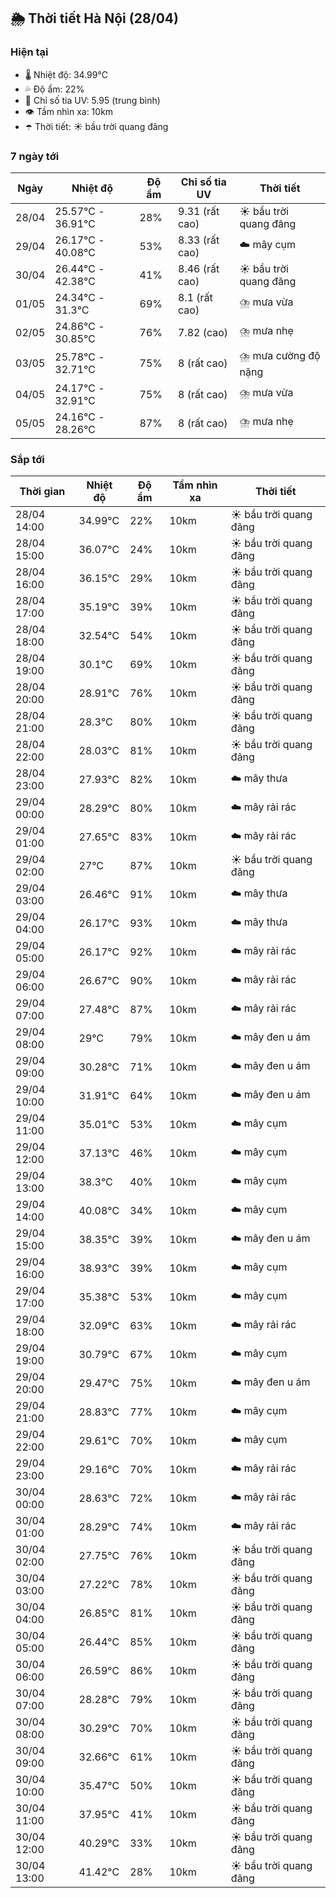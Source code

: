 ## 🌦️ Thời tiết Hà Nội (28/04)

### Hiện tại

- 🌡️ Nhiệt độ: 34.99℃
- 💦 Độ ẩm: 22%
- 🌟 Chỉ số tia UV: 5.95 (trung bình)
- 👁️ Tầm nhìn xa: 10km
- ☂️ Thời tiết: ☀️ bầu trời quang đãng

### 7 ngày tới

| Ngày | Nhiệt độ | Độ ẩm | Chỉ số tia UV | Thời tiết |
| --- | --- | --- | --- | --- |
| 28/04 | 25.57℃ - 36.91℃ | 28% | 9.31 (rất cao) | ☀️ bầu trời quang đãng |
| 29/04 | 26.17℃ - 40.08℃ | 53% | 8.33 (rất cao) | ☁️ mây cụm |
| 30/04 | 26.44℃ - 42.38℃ | 41% | 8.46 (rất cao) | ☀️ bầu trời quang đãng |
| 01/05 | 24.34℃ - 31.3℃ | 69% | 8.1 (rất cao) | ⛈️ mưa vừa |
| 02/05 | 24.86℃ - 30.85℃ | 76% | 7.82 (cao) | ⛈️ mưa nhẹ |
| 03/05 | 25.78℃ - 32.71℃ | 75% | 8 (rất cao) | ⛈️ mưa cường độ nặng |
| 04/05 | 24.17℃ - 32.91℃ | 75% | 8 (rất cao) | ⛈️ mưa vừa |
| 05/05 | 24.16℃ - 28.26℃ | 87% | 8 (rất cao) | ⛈️ mưa nhẹ |

### Sắp tới

| Thời gian | Nhiệt độ | Độ ẩm | Tầm nhìn xa | Thời tiết |
| --- | --- | --- | --- | --- |
| 28/04 14:00 | 34.99℃ | 22% | 10km | ☀️ bầu trời quang đãng |
| 28/04 15:00 | 36.07℃ | 24% | 10km | ☀️ bầu trời quang đãng |
| 28/04 16:00 | 36.15℃ | 29% | 10km | ☀️ bầu trời quang đãng |
| 28/04 17:00 | 35.19℃ | 39% | 10km | ☀️ bầu trời quang đãng |
| 28/04 18:00 | 32.54℃ | 54% | 10km | ☀️ bầu trời quang đãng |
| 28/04 19:00 | 30.1℃ | 69% | 10km | ☀️ bầu trời quang đãng |
| 28/04 20:00 | 28.91℃ | 76% | 10km | ☀️ bầu trời quang đãng |
| 28/04 21:00 | 28.3℃ | 80% | 10km | ☀️ bầu trời quang đãng |
| 28/04 22:00 | 28.03℃ | 81% | 10km | ☀️ bầu trời quang đãng |
| 28/04 23:00 | 27.93℃ | 82% | 10km | ☁️ mây thưa |
| 29/04 00:00 | 28.29℃ | 80% | 10km | ☁️ mây rải rác |
| 29/04 01:00 | 27.65℃ | 83% | 10km | ☁️ mây rải rác |
| 29/04 02:00 | 27℃ | 87% | 10km | ☀️ bầu trời quang đãng |
| 29/04 03:00 | 26.46℃ | 91% | 10km | ☁️ mây thưa |
| 29/04 04:00 | 26.17℃ | 93% | 10km | ☁️ mây thưa |
| 29/04 05:00 | 26.17℃ | 92% | 10km | ☁️ mây rải rác |
| 29/04 06:00 | 26.67℃ | 90% | 10km | ☁️ mây rải rác |
| 29/04 07:00 | 27.48℃ | 87% | 10km | ☁️ mây rải rác |
| 29/04 08:00 | 29℃ | 79% | 10km | ☁️ mây đen u ám |
| 29/04 09:00 | 30.28℃ | 71% | 10km | ☁️ mây đen u ám |
| 29/04 10:00 | 31.91℃ | 64% | 10km | ☁️ mây đen u ám |
| 29/04 11:00 | 35.01℃ | 53% | 10km | ☁️ mây cụm |
| 29/04 12:00 | 37.13℃ | 46% | 10km | ☁️ mây cụm |
| 29/04 13:00 | 38.3℃ | 40% | 10km | ☁️ mây cụm |
| 29/04 14:00 | 40.08℃ | 34% | 10km | ☁️ mây cụm |
| 29/04 15:00 | 38.35℃ | 39% | 10km | ☁️ mây đen u ám |
| 29/04 16:00 | 38.93℃ | 39% | 10km | ☁️ mây cụm |
| 29/04 17:00 | 35.38℃ | 53% | 10km | ☁️ mây cụm |
| 29/04 18:00 | 32.09℃ | 63% | 10km | ☁️ mây rải rác |
| 29/04 19:00 | 30.79℃ | 67% | 10km | ☁️ mây cụm |
| 29/04 20:00 | 29.47℃ | 75% | 10km | ☁️ mây đen u ám |
| 29/04 21:00 | 28.83℃ | 77% | 10km | ☁️ mây cụm |
| 29/04 22:00 | 29.61℃ | 70% | 10km | ☁️ mây cụm |
| 29/04 23:00 | 29.16℃ | 70% | 10km | ☁️ mây rải rác |
| 30/04 00:00 | 28.63℃ | 72% | 10km | ☁️ mây rải rác |
| 30/04 01:00 | 28.29℃ | 74% | 10km | ☁️ mây rải rác |
| 30/04 02:00 | 27.75℃ | 76% | 10km | ☀️ bầu trời quang đãng |
| 30/04 03:00 | 27.22℃ | 78% | 10km | ☀️ bầu trời quang đãng |
| 30/04 04:00 | 26.85℃ | 81% | 10km | ☀️ bầu trời quang đãng |
| 30/04 05:00 | 26.44℃ | 85% | 10km | ☀️ bầu trời quang đãng |
| 30/04 06:00 | 26.59℃ | 86% | 10km | ☀️ bầu trời quang đãng |
| 30/04 07:00 | 28.28℃ | 79% | 10km | ☀️ bầu trời quang đãng |
| 30/04 08:00 | 30.29℃ | 70% | 10km | ☀️ bầu trời quang đãng |
| 30/04 09:00 | 32.66℃ | 61% | 10km | ☀️ bầu trời quang đãng |
| 30/04 10:00 | 35.47℃ | 50% | 10km | ☀️ bầu trời quang đãng |
| 30/04 11:00 | 37.95℃ | 41% | 10km | ☀️ bầu trời quang đãng |
| 30/04 12:00 | 40.29℃ | 33% | 10km | ☀️ bầu trời quang đãng |
| 30/04 13:00 | 41.42℃ | 28% | 10km | ☀️ bầu trời quang đãng |
